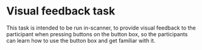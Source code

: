 # Visual feedback task

This task is intended to be run in-scanner, to provide visual feedback to the
participant when pressing buttons on the button box, so the participants can
learn how to use the button box and get familiar with it.